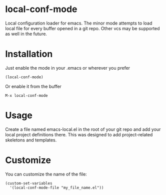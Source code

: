 # local-conf-mode
Local configuration loader for emacs.
The minor mode attempts to load local file for every
buffer opened in a git repo.
Other vcs may be supported as well in the future.

# Installation
Just enable the mode in your .emacs or wherever you prefer
```elisp
(local-conf-mode)
```
Or enable it from the buffer
```
M-x local-conf-mode
```
# Usage
Create a file named emacs-local.el in the root of your git repo
and add your local project definitions there.
This was designed to add project-related skeletons and templates.

# Customize
You can customize the name of the file:
```elisp
(custom-set-variables
  '(local-conf-mode-file "my_file_name.el"))
```

